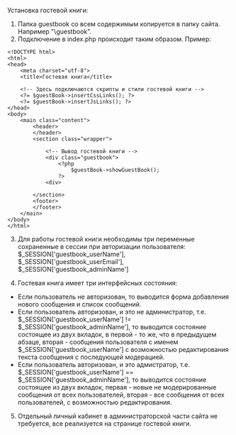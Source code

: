 Установка гостевой книги:
1. Папка guestbook со всем содержимым копируется в папку сайта. Например "\guestbook\".
2. Подключение в index.php происходит таким образом. Пример:

<?php
    session_start();
    require_once __DIR__."\guestbook\guestbook.php"; //Путь к гостевой книге
    use guestbook\GuestBook;
    $guestBook = new GuestBook();
?>
```
<!DOCTYPE html>
<html>
<head>
    <meta charset="utf-8">
    <title>Гостевая книга</title>

    <!-- Здесь подключаются скрипты и стили гостевой книги -->
    <?= $guestBook->insertCssLinks(); ?>
    <?= $guestBook->insertJsLinks(); ?>   
</head>
<body>
    <main class="content">
        <header>
        </header>
        <section class="wrapper">
          
            <!-- Вывод гостевой книги -->
            <div class="guestbook">
                <?php 
                    $guestBook->showGuestBook(); 
                ?>
            <div>
              
        </section>
        <footer>
        </footer>
    </main>
</body>
</html>
```

3. Для работы гостевой книги необходимы три переменные сохраненные в сессии при авторизации пользователя:
$_SESSION['guestbook_userName'], 
$_SESSION['guestbook_userEmail'], 
$_SESSION['guestbook_adminName']

4. Гостевая книга имеет три интерфейсных состояния:
  - Если пользователь не авторизован, то выводится форма добавления нового сообщения и список сообщений.
  - Если пользователь авторизован, и это не администратор, т.е. $_SESSION['guestbook_userName'] != $_SESSION['guestbook_adminName'], то выводится состояние состоящее из двух вкладок, в первой - то же, что в предыдущем абзаце, вторая - сообщения пользователя с именем $_SESSION['guestbook_userName'] с возможностью редактирования текста сообщения с последующей модерацией.
  - Если пользователь авторизован, и это адмистратор, т.е. $_SESSION['guestbook_userName'] == $_SESSION['guestbook_adminName'], то выводится состояние состоящее из двух вкладок, первая - новые не модерированные сообщения от всех пользователей, вторая - все сообщения от всех пользователей, с возможностью редактирования.
  
5. Отдельный личный кабинет в администраторской части сайта не требуется, все реализуется на странице гостевой книги.
